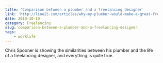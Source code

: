 ```yaml
---
title: 'Comparison between a plumber and a freelancing designer'
link: 'http://line25.com/articles/why-my-plumber-would-make-a-great-freelancer'
date: 2010-10-19
category: Freelancing
slug: comparison-between-a-plumber-and-a-freelancing-designer
tags:
    - worklife
---
```


Chris Spooner is showing the similarities between his plumber and the life of a freelancing
designer, and everything is quite true.
